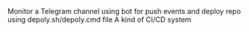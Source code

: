 Monitor a Telegram channel using bot for push events and deploy repo using depoly.sh/depoly.cmd file 
A kind of CI/CD system